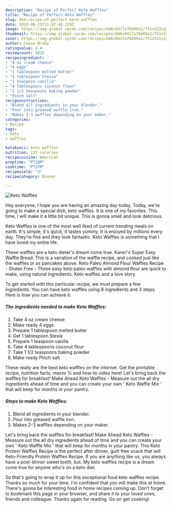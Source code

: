 ```yaml
---
description: "Recipe of Perfect Keto Waffles"
title: "Recipe of Perfect Keto Waffles"
slug: 454-recipe-of-perfect-keto-waffles
date: 2020-06-25T11:02:40.229Z
image: https://img-global.cpcdn.com/recipes/b86c0417a76609a2/751x532cq70/keto-waffles-recipe-main-photo.jpg
thumbnail: https://img-global.cpcdn.com/recipes/b86c0417a76609a2/751x532cq70/keto-waffles-recipe-main-photo.jpg
cover: https://img-global.cpcdn.com/recipes/b86c0417a76609a2/751x532cq70/keto-waffles-recipe-main-photo.jpg
author: Chase Brady
ratingvalue: 4.4
reviewcount: 5825
recipeingredient:
- "4 oz cream cheese"
- "4 eggs"
- "1 tablespoon melted butter"
- "1 tablespoon Stevia"
- "1 teaspoon vanilla"
- "4 tablespoons coconut flour"
- "1 1/2 teaspoons baking powder"
- "Pinch salt"
recipeinstructions:
- "Blend all ingredients in your blender."
- "Pour into greased waffle iron."
- "Makes 2-3 waffles depending on your maker."
categories:
- Recipe
tags:
- keto
- waffles

katakunci: keto waffles 
nutrition: 137 calories
recipecuisine: American
preptime: "PT16M"
cooktime: "PT37M"
recipeyield: "3"
recipecategory: Dinner

---
```



![Keto Waffles](https://img-global.cpcdn.com/recipes/b86c0417a76609a2/751x532cq70/keto-waffles-recipe-main-photo.jpg)

Hey everyone, I hope you are having an amazing day today. Today, we're going to make a special dish, keto waffles. It is one of my favorites. This time, I will make it a little bit unique. This is gonna smell and look delicious.

Keto Waffles is one of the most well liked of current trending meals on earth. It's simple, it's quick, it tastes yummy. It is enjoyed by millions every day. They're fine and they look fantastic. Keto Waffles is something that I have loved my entire life.

These waffles are a keto dieter&#39;s dream come true. Karen&#39;s Super Easy Waffle Bread: This is a variation of the waffle recipe, and cooked just like the waffles or as pancakes above. Keto Paleo Almond Flour Waffles Recipe - Gluten Free - These easy keto paleo waffles with almond flour are quick to make, using natural ingredients. Keto waffles and a love story.


To get started with this particular recipe, we must prepare a few ingredients. You can have keto waffles using 8 ingredients and 3 steps. Here is how you can achieve it.

<!--inarticleads1-->

##### The ingredients needed to make Keto Waffles:

1. Take 4 oz cream cheese
1. Make ready 4 eggs
1. Prepare 1 tablespoon melted butter
1. Get 1 tablespoon Stevia
1. Prepare 1 teaspoon vanilla
1. Take 4 tablespoons coconut flour
1. Take 1 1/2 teaspoons baking powder
1. Make ready Pinch salt


These really are the best keto waffles on the internet. Get the printable recipe, nutrition facts, macro % and how-to video here! Let&#39;s bring back the waffles for breakfast! Make Ahead Keto Waffles - Measure out the all dry ingredients ahead of time and you can create your own &#39; Keto Waffle Mix &#39; that will keep for months in your pantry. 

<!--inarticleads2-->

##### Steps to make Keto Waffles:

1. Blend all ingredients in your blender.
1. Pour into greased waffle iron.
1. Makes 2-3 waffles depending on your maker.


Let&#39;s bring back the waffles for breakfast! Make Ahead Keto Waffles - Measure out the all dry ingredients ahead of time and you can create your own &#39; Keto Waffle Mix &#39; that will keep for months in your pantry. This Keto Protein Waffles Recipe is the perfect after dinner, guilt free snack that will Keto-Friendly Protein Waffles Recipe. If you are anything like us, you always have a post-dinner sweet tooth, but. My keto waffles recipe is a dream come true for anyone who&#39;s on a keto diet. 

So that's going to wrap it up for this exceptional food keto waffles recipe. Thanks so much for your time. I'm confident that you will make this at home. There's gonna be interesting food in home recipes coming up. Don't forget to bookmark this page in your browser, and share it to your loved ones, friends and colleague. Thanks again for reading. Go on get cooking!
